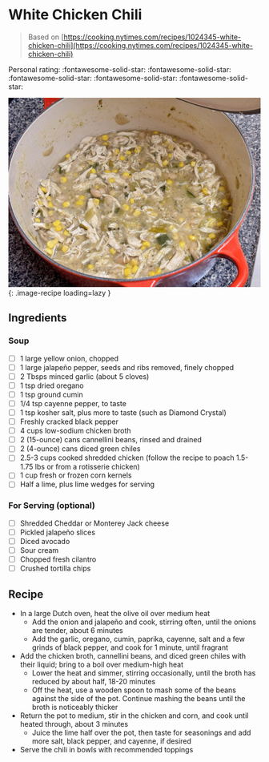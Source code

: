 # White Chicken Chili

> Based on [https://cooking.nytimes.com/recipes/1024345-white-chicken-chili](https://cooking.nytimes.com/recipes/1024345-white-chicken-chili)

<!-- {cts} rating=5; (User can specify rating on scale of 1-5) -->

Personal rating: :fontawesome-solid-star: :fontawesome-solid-star: :fontawesome-solid-star: :fontawesome-solid-star: :fontawesome-solid-star:

<!-- {cte} -->

<!-- {cts} name_image=white_chicken_chili.jpeg; (User can specify image name) -->

![white_chicken_chili.jpeg](./white_chicken_chili.jpeg){: .image-recipe loading=lazy }

<!-- {cte} -->

## Ingredients

### Soup

- [ ] 1 large yellow onion, chopped
- [ ] 1 large jalapeño pepper, seeds and ribs removed, finely chopped
- [ ] 2 Tbsps minced garlic (about 5 cloves)
- [ ] 1 tsp dried oregano
- [ ] 1 tsp ground cumin
- [ ] 1/4 tsp cayenne pepper, to taste
- [ ] 1 tsp kosher salt, plus more to taste (such as Diamond Crystal)
- [ ] Freshly cracked black pepper
- [ ] 4 cups low-sodium chicken broth
- [ ] 2 (15-ounce) cans cannellini beans, rinsed and drained
- [ ] 2 (4-ounce) cans diced green chiles
- [ ] 2.5-3 cups cooked shredded chicken (follow the recipe to poach 1.5-1.75 lbs or from a rotisserie chicken)
- [ ] 1 cup fresh or frozen corn kernels
- [ ] Half a lime, plus lime wedges for serving

### For Serving (optional)

- [ ] Shredded Cheddar or Monterey Jack cheese
- [ ] Pickled jalapeño slices
- [ ] Diced avocado
- [ ] Sour cream
- [ ] Chopped fresh cilantro
- [ ] Crushed tortilla chips

## Recipe

- In a large Dutch oven, heat the olive oil over medium heat
    - Add the onion and jalapeño and cook, stirring often, until the onions are tender, about 6 minutes
    - Add the garlic, oregano, cumin, paprika, cayenne, salt and a few grinds of black pepper, and cook for 1 minute, until fragrant
- Add the chicken broth, cannellini beans, and diced green chiles with their liquid; bring to a boil over medium-high heat
    - Lower the heat and simmer, stirring occasionally, until the broth has reduced by about half, 18-20 minutes
    - Off the heat, use a wooden spoon to mash some of the beans against the side of the pot. Continue mashing the beans until the broth is noticeably thicker
- Return the pot to medium, stir in the chicken and corn, and cook until heated through, about 3 minutes
    - Juice the lime half over the pot, then taste for seasonings and add more salt, black pepper, and cayenne, if desired
- Serve the chili in bowls with recommended toppings

